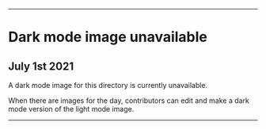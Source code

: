 
***
 
# Dark mode image unavailable

## July 1st 2021

A dark mode image for this directory is currently unavailable.

When there are images for the day, contributors can edit and make a dark mode version of the light mode image.

***
